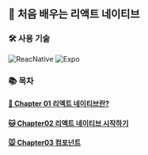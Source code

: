 ## 📗 처음 배우는 리액트 네이티브

### 🛠 사용 기술

![ReacNative](https://img.shields.io/badge/React_Native-53C1DE?style=flat-square&logo=react&logoColor=white)
![Expo](https://img.shields.io/badge/Expo-181717?style=flat-square&logo=Expo&logoColor=white)

### 📚 목차

#### [🐶 Chapter 01 리액트 네이티브란?](https://github.com/keemtj/study-react-native-expo/tree/master/chapter01)

#### [🐱 Chapter02 리액트 네이티브 시작하기](https://github.com/keemtj/study-react-native-expo/tree/master/chapter02)

#### [🐭 Chapter03 컴포넌트](https://github.com/keemtj/study-react-native-expo/tree/master/chapter03)
